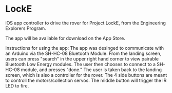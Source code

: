# LockE
iOS app controller to drive the rover for Project LockE, from the Engineering Explorers Program. 

The app will be available for download on the App Store. 

Instructions for using the app:
The app was desinged to communicate with an Arduino via the SH-HC-08 Bluetooth Module. 
From the landing screen, users can press "search" in the upper right hand corner to view pairable Bluetooth Low Energy modules. The user then chooses to connect to a SH-HC-08 module, and presses "done."
The user is taken back to the landing screen, which is also a controller for the rover. The 4 side buttons are meant to controll the motors/collection servos. The middle button will trigger the IR LED to fire. 
